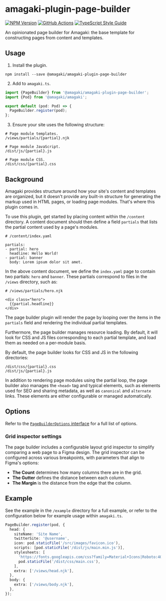 # amagaki-plugin-page-builder

[![NPM Version][npm-image]][npm-url]
[![GitHub Actions][github-image]][github-url]
[![TypeScript Style Guide][gts-image]][gts-url]

An opinionated page builder for Amagaki: the base template for constructing
pages from content and templates.

## Usage

1. Install the plugin.

```shell
npm install --save @amagaki/amagaki-plugin-page-builder
```

2. Add to `amagaki.ts`.

```typescript
import {PageBuilder} from '@amagaki/amagaki-plugin-page-builder';
import {Pod} from '@amagaki/amagaki';

export default (pod: Pod) => {
  PageBuilder.register(pod);
};
```

3. Ensure your site uses the following structure:

```
# Page module templates.
/views/partials/{partial}.njk

# Page module JavaScript.
/dist/js/{partial}.js

# Page module CSS.
/dist/css/{partial}.css
```

## Background

Amagaki provides structure around how your site's content and templates are
organized, but it doesn't provide any built-in structure for generating the
markup used in HTML pages, or loading page modules. That's where this plugin
comes in.

To use this plugin, get started by placing content within the `/content`
directory. A content document should then define a field `partials` that lists
the partial content used by a page's modules.

```
# /content/index.yaml

partials:
- partial: hero
  headline: Hello World!
- partial: banner
  body: Lorem ipsum dolor sit amet.
```

In the above content document, we define the `index.yaml` page to contain two
partials: `hero` and `banner`. These partials correspond to files in the
`/views` directory, such as:

```
# /views/partials/hero.njk

<div class="hero">
  {{partial.headline}}
</div>
```

The page builder plugin will render the page by looping over the items in the
`partials` field and rendering the individual partial templates.

Furthermore, the page builder manages resource loading. By default, it will look
for CSS and JS files corresponding to each partial template, and load them as
needed on a per-module basis.

By default, the page builder looks for CSS and JS in the following directories:

```
/dist/css/{partial}.css
/dist/js/{partial}.js
```

In addition to rendering page modules using the partial loop, the page builder
also manages the `<head>` tag and typical elements, such as elements used for
SEO and sharing metadata, as well as `canonical` and `alternate` links. These
elements are either configurable or managed automatically.


## Options

Refer to the [`PageBuilderOptions` interface](src/page-builder.ts#L69) for a full list of options.

### Grid inspector settings

The page builder includes a configurable layout grid inspector to simplify
comparing a web page to a Figma design. The grid inspector can be configured
across various breakpoints, with parameters that align to Figma's options:

- **The Count** determines how many columns there are in the grid.
- **The Gutter** defines the distance between each column.
- **The Margin** is the distance from the edge that the column.

## Example

See the example in the `/example` directory for a full example, or refer to the
configuration below for example usage within `amagaki.ts`.

```typescript
PageBuilder.register(pod, {
  head: {
    siteName: 'Site Name',
    twitterSite: '@username',
    icon: pod.staticFile('/src/images/favicon.ico'),
    scripts: [pod.staticFile('/dist/js/main.min.js')],
    stylesheets: [
      'https://fonts.googleapis.com/css?family=Material+Icons|Roboto:400,500,700&display=swap',
      pod.staticFile('/dist/css/main.css'),
    ],
    extra: ['/views/head.njk'],
  },
  body: {
    extra: ['/views/body.njk'],
  },
});
```

[github-image]: https://github.com/blinkk/amagaki-plugin-page-builder/workflows/Run%20tests/badge.svg
[github-url]: https://github.com/blinkk/amagaki-plugin-page-builder/actions
[npm-image]: https://img.shields.io/npm/v/@amagaki/amagaki-plugin-page-builder.svg
[npm-url]: https://npmjs.org/package/@amagaki/amagaki-plugin-page-builder
[gts-image]: https://img.shields.io/badge/code%20style-google-blueviolet.svg
[gts-url]: https://github.com/google/gts

